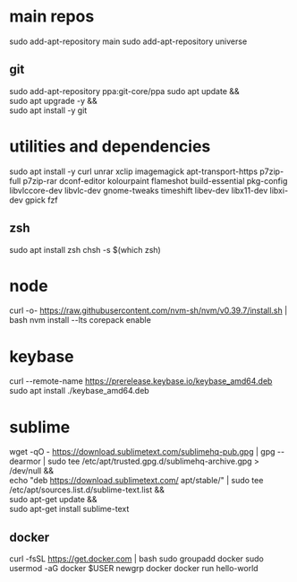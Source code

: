 # main repos
sudo add-apt-repository main
sudo add-apt-repository universe

## git
sudo add-apt-repository ppa:git-core/ppa
sudo apt update && \
sudo apt upgrade -y && \
sudo apt install -y git

# utilities and dependencies
sudo apt install -y curl unrar xclip imagemagick apt-transport-https p7zip-full p7zip-rar dconf-editor kolourpaint flameshot build-essential pkg-config libvlccore-dev libvlc-dev gnome-tweaks timeshift libev-dev libx11-dev libxi-dev gpick fzf

## zsh
sudo apt install zsh
chsh -s $(which zsh)

# node
curl -o- https://raw.githubusercontent.com/nvm-sh/nvm/v0.39.7/install.sh | bash
nvm install --lts
corepack enable

# keybase
curl --remote-name https://prerelease.keybase.io/keybase_amd64.deb
sudo apt install ./keybase_amd64.deb

# sublime
wget -qO - https://download.sublimetext.com/sublimehq-pub.gpg | gpg --dearmor | sudo tee /etc/apt/trusted.gpg.d/sublimehq-archive.gpg > /dev/null && \
echo "deb https://download.sublimetext.com/ apt/stable/" | sudo tee /etc/apt/sources.list.d/sublime-text.list && \
sudo apt-get update && \
sudo apt-get install sublime-text

## docker
curl -fsSL https://get.docker.com | bash
sudo groupadd docker
sudo usermod -aG docker $USER
newgrp docker
docker run hello-world